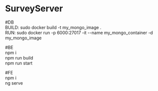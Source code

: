 # SurveyServer

#DB \
BUILD: sudo docker build -t my_mongo_image . \
RUN: sudo docker run -p 6000:27017 -it --name my_mongo_container -d my_mongo_image 

#BE \
npm i \
npm run build \
npm run start 

#FE \
npm i \
ng serve 
